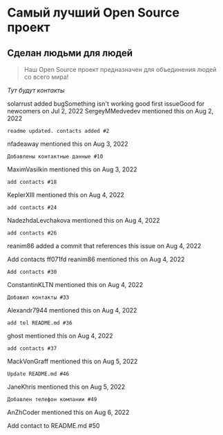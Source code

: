 # Самый лучший Open Source проект

## Сделан людьми для людей

> Наш Open Source проект предназначен для объединения людей со всего мира!

_Тут будут контакты_

solarrust
added
bugSomething isn't working
good first issueGood for newcomers
on Jul 2, 2022
SergeyMMedvedev
mentioned this on Aug 2, 2022

    readme updated. contacts added #2

nfadeaway
mentioned this on Aug 3, 2022

    Добавлены контактные данные #10

MaximVasilkin
mentioned this on Aug 3, 2022

    add contacts #18

KeplerXIII
mentioned this on Aug 4, 2022

    add contacts #24

NadezhdaLevchakova
mentioned this on Aug 4, 2022

    add contacts #26

reanim86
added a commit that references this issue on Aug 4, 2022

Add contacts
ff071fd
reanim86
mentioned this on Aug 4, 2022

    Add contacts #30

ConstantinKLTN
mentioned this on Aug 4, 2022

    Добавил контакты #33

Alexandr7944
mentioned this on Aug 4, 2022

    add tel README.md #36

ghost mentioned this on Aug 4, 2022

    add contacts #37

MackVonGraff
mentioned this on Aug 5, 2022

    Update README.md #46

JaneKhris
mentioned this on Aug 5, 2022

    Добавлен телефон компании #49

AnZhCoder
mentioned this on Aug 6, 2022

Add contact to README.md #50